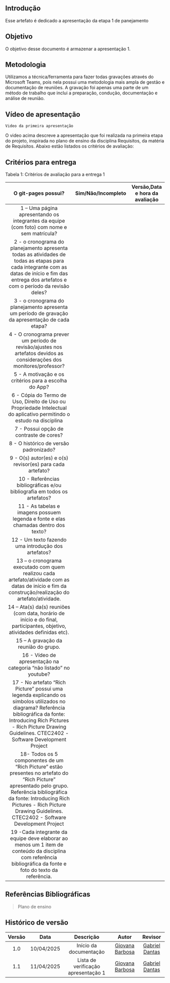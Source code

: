 ## Introdução

Esse artefato é dedicado a apresentação da etapa 1 de panejamento

## Objetivo

O objetivo desse documento é armazenar a apresentação 1.

## Metodologia

Utilizamos a técnica/ferramenta para fazer todas gravações através do Microsoft Teams, pois nela possui uma metodologia mais ampla de gestão e documentação de reuniões. A gravação foi apenas uma parte de um método de trabalho que inclui a preparação, condução, documentação e análise de reunião.

## Vídeo de apresentação

    Video da primeira apresentação

O video acima descreve a apresentação que foi realizada na primeira etapa do projeto, inspirada no plano de ensino da disciplina Requisitos, da matéria de Requisitos. Abaixo estão listados os critérios de avaliação:

## Critérios para entrega

Tabela 1: Critérios de avaliação para a entrega 1

|                                                                                                                      O git-pages possui?                                                                                                                      | Sim/Não/Incompleto | Versão,Data e hora da avaliação |
| :-----------------------------------------------------------------------------------------------------------------------------------------------------------------------------------------------------------------------------------------------------------: | :----------------: | :-----------------------------: |
|                                                                                   1 – Uma página apresentando os integrantes da equipe (com foto) com nome e sem matrícula?                                                                                   |                    |                                 |
|                                2 - o cronograma do planejamento apresenta todas as atividades de todas as etapas para cada integrante com as datas de início e fim das entrega dos artefatos e com o período da revisão deles?                                |                    |                                 |
|                                                                               3 - o cronograma do planejamento apresenta um período de gravação da apresentação de cada etapa?                                                                                |                    |                                 |
|                                                                     4 - O cronograma prever um período de revisão/ajustes nos artefatos devidos as considerações dos monitores/professor?                                                                     |                    |                                 |
|                                                                                                     5 - A motivação e os critérios para a escolha do App?                                                                                                     |                    |                                 |
|                                                                     6 - Cópia do Termo de Uso, Direito de Uso ou Propriedade Intelectual do aplicativo permitindo o estudo na disciplina                                                                      |                    |                                 |
|                                                                                                            7 - Possui opção de contraste de cores?                                                                                                            |                    |                                 |
|                                                                                                            8 - O histórico de versão padronizado?                                                                                                             |                    |                                 |
|                                                                                                   9 - O(s) autor(es) e o(s) revisor(es) para cada artefato?                                                                                                   |                    |                                 |
|                                                                                           10 - Referências bibliográficas e/ou bibliografia em todos os artefatos?                                                                                            |                    |                                 |
|                                                                                      11 - As tabelas e imagens possuem legenda e fonte e elas chamadas dentro dos texto?                                                                                      |                    |                                 |
|                                                                                                      12 - Um texto fazendo uma introdução dos artefatos?                                                                                                      |                    |                                 |
|                                                      13 – o cronograma executado com quem realizou cada artefato/atividade com as datas de início e fim da construção/realização do artefato/atividade.                                                       |                    |                                 |
|                                                                    14 – Ata(s) da(s) reuniões (com data, horário de início e do final, participantes, objetivo, atividades definidas etc).                                                                    |                    |                                 |
|                                                                                                             15 – A gravação da reunião do grupo.                                                                                                              |                    |                                 |
|                                                                                               16 - Vídeo de apresentação na categoria “não listado” no youtube?                                                                                               |                    |                                 |
|           17 - No artefato “Rich Picture” possui uma legenda explicando os símbolos utilizados no diagrama? Referência bibliográfica da fonte: Introducing Rich Pictures - Rich Picture Drawing Guidelines. CTEC2402 - Software Development Project           |                    |                                 |
| 18- Todos os 5 componentes de um “Rich Picture” estão presentes no artefato do “Rich Picture” apresentado pelo grupo. Referência bibliográfica da fonte: Introducing Rich Pictures - Rich Picture Drawing Guidelines. CTEC2402 - Software Development Project |                    |                                 |
|                                                 19 -Cada integrante da equipe deve elaborar ao menos um 1 item de conteúdo da disciplina com referência bibliográfica da fonte e foto do texto da referência.                                                 |                    |                                 |

## Referências Bibliográficas

> Plano de ensino

## Histórico de versão

| Versão |    Data    |              Descrição              |                     Autor                     | Revisor |
| :----: | :--------: | :---------------------------------: | :-------------------------------------------: | :-----: |
|  1.0   | 10/04/2025 |       Início da documentação        | [Giovana Barbosa ](https://github.com/gio221) |    [Gabriel Dantas](https://github.com/gbevi)     |
|  1.1   | 11/04/2025 | Lista de verificação apresentação 1 | [Giovana Barbosa ](https://github.com/gio221) | [Gabriel Dantas](https://github.com/gbevi)         |
